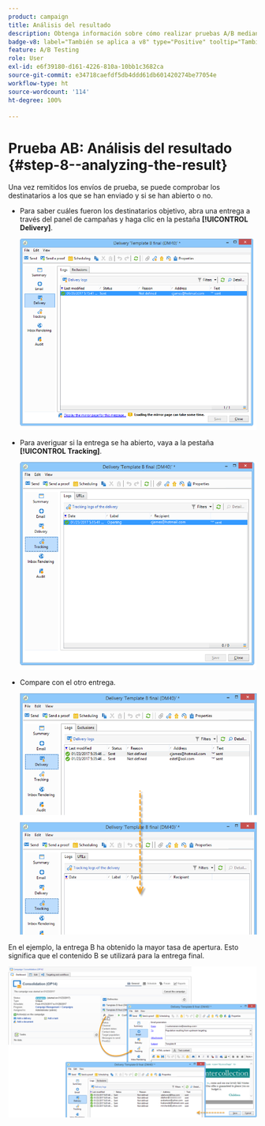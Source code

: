 ```yaml
---
product: campaign
title: Análisis del resultado
description: Obtenga información sobre cómo realizar pruebas A/B mediante un caso de uso dedicado
badge-v8: label="También se aplica a v8" type="Positive" tooltip="También se aplica a Campaign v8"
feature: A/B Testing
role: User
exl-id: e6f39180-d161-4226-810a-10bb1c3682ca
source-git-commit: e34718caefdf5db4ddd61db601420274be77054e
workflow-type: ht
source-wordcount: '114'
ht-degree: 100%

---
```


# Prueba AB: Análisis del resultado {#step-8--analyzing-the-result}

Una vez remitidos los envíos de prueba, se puede comprobar los destinatarios a los que se han enviado y si se han abierto o no.

* Para saber cuáles fueron los destinatarios objetivo, abra una entrega a través del panel de campañas y haga clic en la pestaña **[!UICONTROL Delivery]**.

  ![](assets/use_case_abtesting_analysis_001.png)

* Para averiguar si la entrega se ha abierto, vaya a la pestaña **[!UICONTROL Tracking]**.

  ![](assets/use_case_abtesting_analysis_002.png)

* Compare con el otro entrega.

  ![](assets/use_case_abtesting_analysis_003.png)

En el ejemplo, la entrega B ha obtenido la mayor tasa de apertura. Esto significa que el contenido B se utilizará para la entrega final.

![](assets/use_case_abtesting_analysis_004.png)
